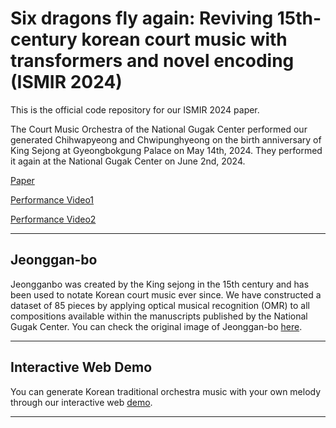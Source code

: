 # Six dragons fly again: Reviving 15th-century korean court music with transformers and novel encoding (ISMIR 2024)

This is the official code repository for our ISMIR 2024 paper.

The Court Music Orchestra of the National Gugak Center performed our generated Chihwapyeong and Chwipunghyeong on the birth anniversary of King Sejong at Gyeongbokgung Palace on May 14th, 2024. They performed it again at the National Gugak Center on June 2nd, 2024. 

[Paper](https://arxiv.org/abs/2408.01096) 

[Performance Video1](https://www.youtube.com/watch?v=7zS1FSG7dcg)

[Performance Video2](https://youtu.be/LoU4hnCpcfA)

----

## Jeonggan-bo
Jeongganbo was created by the King sejong in the 15th century and has been used to notate Korean court music ever since. We have constructed a dataset of 85 pieces by applying optical musical recognition (OMR) to all compositions available within the manuscripts published by the National Gugak Center. You can check the original image of Jeonggan-bo [here](https://www.gugak.go.kr/site/program/board/basicboard/list?boardtypeid=12&menuid=001003002002).

----

## Interactive Web Demo
You can generate Korean traditional orchestra music with your own melody through our interactive web [demo](https://www.six-dragons-fly-again.site/).

----

